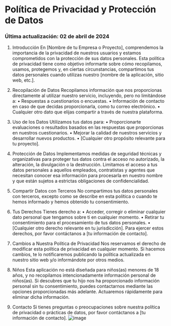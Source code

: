 # Política de Privacidad y Protección de Datos
### Última actualización: 02 de abril de 2024

1. Introducción
En [Nombre de tu Empresa o Proyecto], comprendemos la importancia de la privacidad de nuestros usuarios y estamos comprometidos con la protección de sus datos personales. Esta política de privacidad tiene como objetivo informarte sobre cómo recopilamos, usamos, protegemos y, en ciertas circunstancias, compartimos tus datos personales cuando utilizas nuestro [nombre de la aplicación, sitio web, etc.].

2. Recopilación de Datos
Recopilamos información que nos proporcionas directamente al utilizar nuestro servicio, incluyendo, pero no limitándose a:
•	Respuestas a cuestionarios o encuestas.
•	Información de contacto en caso de que decidas proporcionarla, como tu correo electrónico.
•	Cualquier otro dato que elijas compartir a través de nuestra plataforma.

3. Uso de los Datos
Utilizamos tus datos para:
•	Proporcionarte evaluaciones o resultados basados en las respuestas que proporcionas en nuestros cuestionarios.
•	Mejorar la calidad de nuestros servicios y desarrollar nuevos productos.
•	[Cualquier otro propósito relevante para tu proyecto].

4. Protección de Datos
Implementamos medidas de seguridad técnicas y organizativas para proteger tus datos contra el acceso no autorizado, la alteración, la divulgación o la destrucción. Limitamos el acceso a tus datos personales a aquellos empleados, contratistas y agentes que necesitan conocer esa información para procesarla en nuestro nombre y que están sujetos a estrictas obligaciones de confidencialidad.

5. Compartir Datos con Terceros
No compartimos tus datos personales con terceros, excepto como se describe en esta política o cuando te hemos informado y hemos obtenido tu consentimiento.

6. Tus Derechos
Tienes derecho a:
•	Acceder, corregir o eliminar cualquier dato personal que tengamos sobre ti en cualquier momento.
•	Retirar tu consentimiento para el procesamiento de tus datos personales.
•	[Cualquier otro derecho relevante en tu jurisdicción].
Para ejercer estos derechos, por favor contáctanos a [tu información de contacto].

7. Cambios a Nuestra Política de Privacidad
Nos reservamos el derecho de modificar esta política de privacidad en cualquier momento. Si hacemos cambios, te lo notificaremos publicando la política actualizada en nuestro sitio web y/o informándote por otros medios.

8. Niños
Esta aplicación no está diseñada para niños(as) menores de 18 años, y no recopilamos intencionadamente información personal de niños(as). Si descubres que tu hijo nos ha proporcionado información personal sin tu consentimiento, puedes contactarnos mediante las opciones proporcionadas más adelante. Actuaremos rápidamente para eliminar dicha información.

9. Contacto
Si tienes preguntas o preocupaciones sobre nuestra política de privacidad o prácticas de datos, por favor contáctanos a [tu información de contacto].
![image]()


